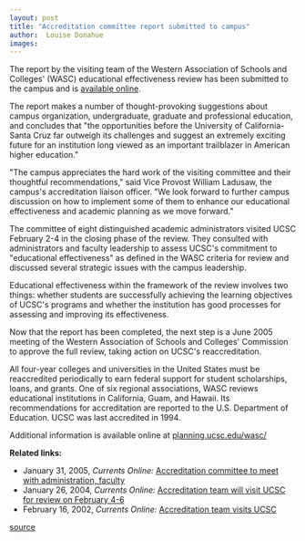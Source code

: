 ```yaml
---
layout: post
title: "Accreditation committee report submitted to campus"
author:  Louise Donahue
images:
---
```


The report by the visiting team of the Western Association of Schools and Colleges' (WASC) educational effectiveness review has been submitted to the campus and is [available online][1].

The report makes a number of thought-provoking suggestions about campus organization, undergraduate, graduate and professional education, and concludes that "the opportunities before the University of California-Santa Cruz far outweigh its challenges and suggest an extremely exciting future for an institution long viewed as an important trailblazer in American higher education."

"The campus appreciates the hard work of the visiting committee and their thoughtful recommendations," said Vice Provost William Ladusaw, the campus's accreditation liaison officer. "We look forward to further campus discussion on how to implement some of them to enhance our educational effectiveness and academic planning as we move forward."

The committee of eight distinguished academic administrators visited UCSC February 2-4 in the closing phase of the review. They consulted with administrators and faculty leadership to assess UCSC's commitment to "educational effectiveness" as defined in the WASC criteria for review and discussed several strategic issues with the campus leadership.

Educational effectiveness within the framework of the review involves two things: whether students are successfully achieving the learning objectives of UCSC's programs and whether the institution has good processes for assessing and improving its effectiveness.  

Now that the report has been completed, the next step is a June 2005 meeting of the Western Association of Schools and Colleges' Commission to approve the full review, taking action on UCSC's reaccreditation.  

All four-year colleges and universities in the United States must be reaccredited periodically to earn federal support for student scholarships, loans, and grants. One of six regional associations, WASC reviews educational institutions in California, Guam, and Hawaii. Its recommendations for accreditation are reported to the U.S. Department of Education. UCSC was last accredited in 1994.  

Additional information is available online at [planning.ucsc.edu/wasc/][2]

**Related links:**

* January 31, 2005, _Currents Online:_ [Accreditation committee to meet with administration, faculty][3]   
* January 26, 2004, _Currents Online:_ [Accreditation team will visit UCSC for review on February 4-6][4]   
* February 16, 2002, _Currents Online:_ [Accreditation team visits UCSC ][5]  

[1]: http://planning.ucsc.edu/wasc/PDF/WASC_EEReview_2005.pdf
[2]: http://planning.ucsc.edu/wasc/
[3]: http://currents.ucsc.edu/04-05/01-31/wasc.asp
[4]: http://currents.ucsc.edu/03-04/01-26/wasc.html
[5]: http://currents.ucsc.edu/03-04/02-16/wasc_team.html

[source](http://www1.ucsc.edu/currents/04-05/03-14/wasc.asp "Permalink to wasc")
